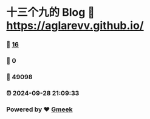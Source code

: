 # 十三个九的 Blog :link: https://aglarevv.github.io/ 
### :page_facing_up: [16](https://aglarevv.github.io//tag.html) 
### :speech_balloon: 0 
### :hibiscus: 49098 
### :alarm_clock: 2024-09-28 21:09:33 
### Powered by :heart: [Gmeek](https://github.com/Meekdai/Gmeek)
